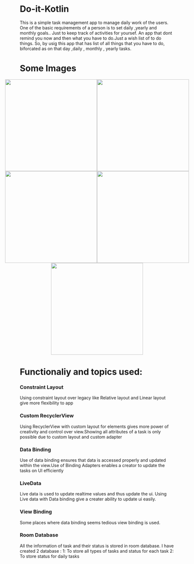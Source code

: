 # Do-it-Kotlin
This is a simple task management app to manage daily work of the users. One of the basic requirements of a person is to set daily ,yearly and monthly goals.. Just to keep track of activities for yoursef. An app that dont remind you now and then what you have to do.Just a wish list of to do things. So, by usig this app that has list of all things that you have to do, biforcated as  on that day ,daily , monthly , yearly tasks.



# Some Images

<div style="display:flex;justify-content:center;">
    <img src="https://github.com/Hansamalee0630/Do-it-Kotlin/assets/154486739/74bb14f5-9490-4b7a-93bb-4a989b9eefc5" width="300" />
    <img src="https://github.com/Hansamalee0630/Do-it-Kotlin/assets/154486739/bc01d2e7-9d8f-4b75-98aa-c8aae58d1a1d" width="300" />
</div>

<div style="display:flex;justify-content:center;">
    <img src="https://github.com/Hansamalee0630/Do-it-Kotlin/assets/154486739/23a0903c-749b-4f2d-8c6b-1f47af7c3b16" width="300" />
    <img src="https://github.com/Hansamalee0630/Do-it-Kotlin/assets/154486739/4dcf9042-771e-4d99-9411-b64d6b011523" width="300" />
</div>

<div style="display:flex;justify-content:center;">
    <img src="https://github.com/Hansamalee0630/Do-it-Kotlin/assets/154486739/688a0f07-814a-400a-816e-5b8eb6f2c334" width="300" />
</div>



# Functionaliy and topics used:

### Constraint Layout
Using constraint layout over legacy like Relative layout and Linear layout give more flexibility to app

### Custom RecyclerView 
Using RecyclerView with custom layout for elements gives more power of creativity and control over view.Showing all attributes of a task is only possible due to custom layout and custom adapter

### Data Binding
Use of data binding ensures that data is accessed properly and updated within the view.Use of Binding Adapters enables a creator to update the tasks on UI efficiently

### LiveData
Live data is used to update realtime values and thus update the ui. Using Live data with Data binding give a creater ability to update ui easily.

### View Binding
Some places where data binding seems tedious view binding is used.

### Room Database
All the information of task and their status is stored in room database. I have created 2 database :
1: To store all types of tasks and status for each task
2: To store status for daily tasks


